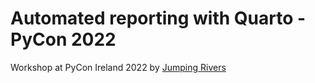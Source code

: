 # Automated reporting with Quarto - PyCon 2022
Workshop at PyCon Ireland 2022 by [Jumping Rivers](https://jumpingrivers.com)
